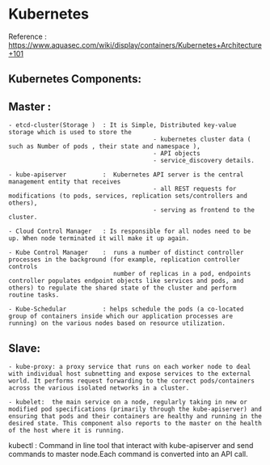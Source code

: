 # Kubernetes

Reference : https://www.aquasec.com/wiki/display/containers/Kubernetes+Architecture+101

Kubernetes Components:
-----------------------

Master :
--------

	- etcd-cluster(Storage )  : It is Simple, Distributed key-value storage which is used to store the 
											- kubernetes cluster data ( such as Number of pods , their state and namespace ), 
											- API objects
											- service_discovery details.
	
	- kube-apiserver          :  Kubernetes API server is the central management entity that receives 
											- all REST requests for modifications (to pods, services, replication sets/controllers and others), 
											- serving as frontend to the cluster.
											
	- Cloud Control Manager   : Is responsible for all nodes need to be up. When node terminated it will make it up again.
	
	- Kube Control Manager    :  runs a number of distinct controller processes in the background (for example, replication controller controls 
	                             number of replicas in a pod, endpoints controller populates endpoint objects like services and pods, and others) to regulate the shared state of the cluster and perform routine tasks.
								 
	- Kube-Schedular          : helps schedule the pods (a co-located group of containers inside which our application processes are running) on the various nodes based on resource utilization.
	
Slave: 
-------

	- kube-proxy: a proxy service that runs on each worker node to deal with individual host subnetting and expose services to the external world. It performs request forwarding to the correct pods/containers across the various isolated networks in a cluster.
	
	- kubelet:  the main service on a node, regularly taking in new or modified pod specifications (primarily through the kube-apiserver) and ensuring that pods and their containers are healthy and running in the desired state. This component also reports to the master on the health of the host where it is running.
	
	
kubectl :  Command in line tool that interact with kube-apiserver and send commands to master node.Each command is converted into an API call.


								 
